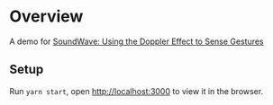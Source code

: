 # Overview

A demo for [SoundWave: Using the Doppler Effect to Sense Gestures](https://www.microsoft.com/en-us/research/wp-content/uploads/2016/11/GuptaSoundWaveCHI2012.pdf)

## Setup

Run `yarn start`, open [http://localhost:3000](http://localhost:3000) to view it in the browser.